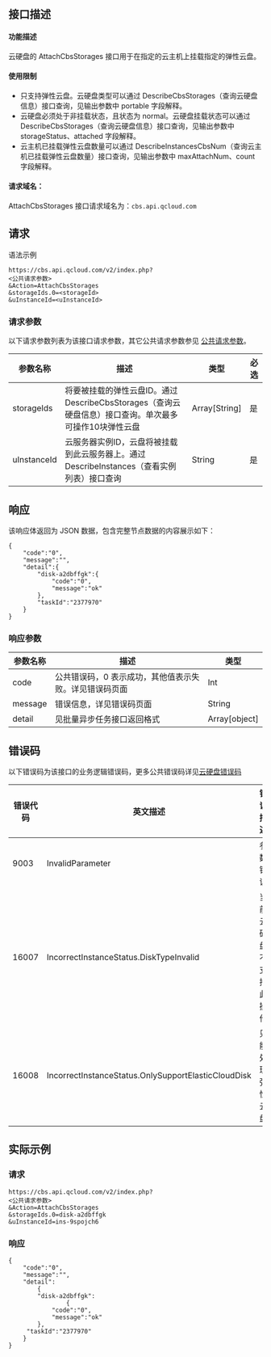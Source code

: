 ## 接口描述
#### 功能描述
云硬盘的 AttachCbsStorages 接口用于在指定的云主机上挂载指定的弹性云盘。

#### 使用限制
- 只支持弹性云盘。云硬盘类型可以通过 DescribeCbsStorages（查询云硬盘信息）接口查询，见输出参数中 portable 字段解释。
- 云硬盘必须处于非挂载状态，且状态为 normal。云硬盘挂载状态可以通过 DescribeCbsStorages（查询云硬盘信息）接口查询，见输出参数中 storageStatus、attached 字段解释。
- 云主机已挂载弹性云盘数量可以通过 DescribeInstancesCbsNum（查询云主机已挂载弹性云盘数量）接口查询，见输出参数中 maxAttachNum、count 字段解释。

#### 请求域名：
AttachCbsStorages 接口请求域名为：`cbs.api.qcloud.com`

## 请求
语法示例
```
https://cbs.api.qcloud.com/v2/index.php?
<公共请求参数>
&Action=AttachCbsStorages
&storageIds.0=<storageId>
&uInstanceId=<uInstanceId>
```

### 请求参数
以下请求参数列表为该接口请求参数，其它公共请求参数参见 [公共请求参数](http://tcecqpoc.fsphere.cn/document/product/240/8320)。

|参数名称|		描述 |类型	| 必选|
|------|-------|-------|------|
|storageIds	|	将要被挂载的弹性云盘ID。通过DescribeCbsStorages（查询云硬盘信息）接口查询。单次最多可操作10块弹性云盘|Array[String]	|是|
|uInstanceId	|云服务器实例ID，云盘将被挂载到此云服务器上。通过DescribeInstances（查看实例列表）接口查询|String	|是	|

## 响应
该响应体返回为 JSON 数据，包含完整节点数据的内容展示如下：
```
{
    "code":"0",
    "message":"",
    "detail":{
        "disk-a2dbffgk":{
            "code":"0",
            "message":"ok"
        },
        "taskId":"2377970"
    }
}
```
### 响应参数

|参数名称|		描述 |类型	| 
|------|-------|-------|
|code	|公共错误码，0 表示成功，其他值表示失败。详见错误码页面|Int	|
|message|	错误信息，详见错误码页面|String	|
|detail|	见批量异步任务接口返回格式|Array[object]	|


## 错误码
以下错误码为该接口的业务逻辑错误码，更多公共错误码详见[云硬盘错误码](http://tcecqpoc.fsphere.cn/document/product/362/4207)

|错误代码	|英文描述	|错误描述|
|-----|-------|--------|
|9003|	InvalidParameter|	参数错误|
|16007|	IncorrectInstanceStatus.DiskTypeInvalid|	当前云硬盘不支持此操作|
|16008|	IncorrectInstanceStatus.OnlySupportElasticCloudDisk	|只能处理弹性云盘|

## 实际示例
### 请求
```
https://cbs.api.qcloud.com/v2/index.php?
<公共请求参数>
&Action=AttachCbsStorages
&storageIds.0=disk-a2dbffgk
&uInstanceId=ins-9spojch6

```
### 响应
```
{
    "code":"0",
    "message":"",
    "detail":
		{
        "disk-a2dbffgk":
				{
            "code":"0",
            "message":"ok"
        },
     "taskId":"2377970"
    }
}
```